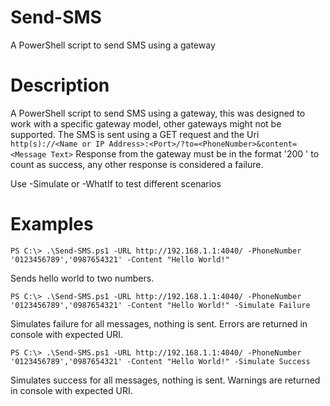 # Send-SMS
 A PowerShell script to send SMS using a gateway

# Description
A PowerShell script to send SMS using a gateway, this was designed to work with a specific gateway model, other gateways might not be supported.
The SMS is sent using a GET request and the Uri `http(s)://<Name or IP Address>:<Port>/?to=<PhoneNumber>&content=<Message Text>`
Response from the gateway must be in the format '200 <PhoneNumber>' to count as success, any other response is considered a failure.

Use -Simulate or -WhatIf to test different scenarios
# Examples
```
PS C:\> .\Send-SMS.ps1 -URL http://192.168.1.1:4040/ -PhoneNumber '0123456789','0987654321' -Content "Hello World!"
```
Sends hello world to two numbers.

```
PS C:\> .\Send-SMS.ps1 -URL http://192.168.1.1:4040/ -PhoneNumber '0123456789','0987654321' -Content "Hello World!" -Simulate Failure
```
Simulates failure for all messages, nothing is sent. Errors are returned in console with expected URI.

```
PS C:\> .\Send-SMS.ps1 -URL http://192.168.1.1:4040/ -PhoneNumber '0123456789','0987654321' -Content "Hello World!" -Simulate Success
```
Simulates success for all messages, nothing is sent. Warnings are returned in console with expected URI.